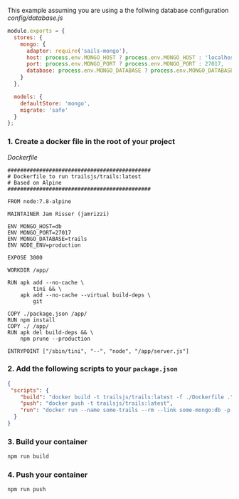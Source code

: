 This example assuming you are using a the follwing database configuration
_config/database.js_
```js
module.exports = {
  stores: {
    mongo: {
      adapter: require('sails-mongo'),
      host: process.env.MONGO_HOST ? process.env.MONGO_HOST : 'localhost',
      port: process.env.MONGO_PORT ? process.env.MONGO_PORT : 27017,
      database: process.env.MONGO_DATABASE ? process.env.MONGO_DATABASE : 'trails'
    }
  },

  models: {
    defaultStore: 'mongo',
    migrate: 'safe'
  }
};
```

### 1. Create a docker file in the root of your project

  _Dockerfile_
  ```docker
  #############################################
  # Dockerfile to run trailsjs/trails:latest
  # Based on Alpine
  #############################################

  FROM node:7.8-alpine

  MAINTAINER Jam Risser (jamrizzi)

  ENV MONGO_HOST=db
  ENV MONGO_PORT=27017
  ENV MONGO_DATABASE=trails
  ENV NODE_ENV=production

  EXPOSE 3000

  WORKDIR /app/

  RUN apk add --no-cache \
          tini && \
      apk add --no-cache --virtual build-deps \
          git

  COPY ./package.json /app/
  RUN npm install
  COPY ./ /app/
  RUN apk del build-deps && \
      npm prune --production

  ENTRYPOINT ["/sbin/tini", "--", "node", "/app/server.js"]
  ```

### 2. Add the following scripts to your `package.json`

  ```json
  {
   "scripts": {
      "build": "docker build -t trailsjs/trails:latest -f ./Dockerfile .",
      "push": "docker push -t trailsjs/trails:latest",
      "run": "docker run --name some-trails --rm --link some-mongo:db -p 3000:3000 trailsjs/trails:latest"
    }
  }
  ```

### 3. Build your container

  ```sh
  npm run build
  ```

### 4. Push your container

```sh
npm run push
```
